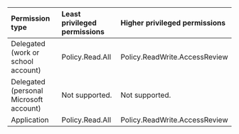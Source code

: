 |Permission type|Least privileged permissions|Higher privileged permissions|
|:---|:---|:---|
|Delegated (work or school account)|Policy.Read.All|Policy.ReadWrite.AccessReview|
|Delegated (personal Microsoft account)|Not supported.|Not supported.|
|Application|Policy.Read.All|Policy.ReadWrite.AccessReview|